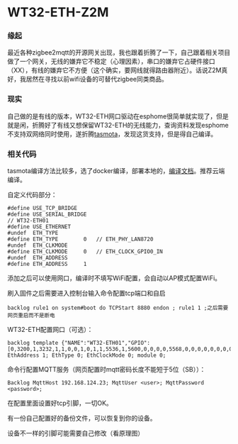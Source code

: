 # WT32-ETH-Z2M

### 缘起

最近各种zigbee2mqtt的开源网关出现，我也跟着折腾了一下，自己跟着相关项目做了一个网关，无线的嫌弃它不稳定（心理因素），串口的嫌弃它占硬件接口（XX），有线的嫌弃它不方便（这个确实，要网线就得路由器附近）。话说Z2M真好，我居然在寻找以前wifi设备的可替代zigbee同类商品。

### 现实

自己做的是有线的版本，WT32-ETH网口驱动在esphome很简单就实现了，但是就是闲，折腾好了有线又想保留WT32-ETH的无线能力，查询资料发现esphome不支持双网络同时使用，遂折腾[tasmota](https://tasmota.github.io/docs/)，发现这货支持，但是得自己编译。

### 相关代码

tasmota编译方法比较多，选了docker编译，部署本地的，[编译文档](https://github.com/benzino77/tasmocompiler)。推荐云端编译。

自定义代码部分：

```
#define USE_TCP_BRIDGE
#define USE_SERIAL_BRIDGE
// WT32-ETH01
#define USE_ETHERNET
#undef  ETH_TYPE
#define ETH_TYPE        0   // ETH_PHY_LAN8720
#undef  ETH_CLKMODE
#define ETH_CLKMODE     0   // ETH_CLOCK_GPIO0_IN
#undef  ETH_ADDRESS
#define ETH_ADDRESS     1

```

添加之后可以使用网口，编译时不填写WiFi配置，会自动以AP模式配置WiFi。

刷入固件之后需要进入控制台输入命令配置tcp端口和自启

```
backlog rule1 on system#boot do TCPStart 8880 endon ; rule1 1 ;之后需要网页重启而不是断电
```

WT32-ETH配置网口（可选）：

```
backlog template {"NAME":"WT32-ETH01","GPIO":[0,3200,1,3232,1,1,0,0,1,0,1,1,5536,1,5600,0,0,0,0,5568,0,0,0,0,0,0,0,0,1,1,0,1,1,0,0,1],"FLAG":0,"BASE":1}; EthAddress 1; EthType 0; EthClockMode 0; module 0;

```

命令行配置MQTT服务（网页配置时mqtt密码长度不能短于5位（SB））：

```
Backlog MqttHost 192.168.124.23; MqttUser <user>; MqttPassword <password>;  
```

在配置里面设置好tcp引脚，一切OK。

有一份自己配置好的备份文件，可以恢复到你的设备。

设备不一样的引脚可能需要自己修改（看原理图）
